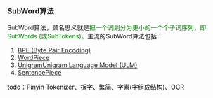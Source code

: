 ### SubWord算法
SubWord算法，顾名思义就是<font color="green">把一个词划分为更小的一个个子词序列，即SubWords (或SubTokens)。<font color="black">主流的SubWord算法包括：

1. [BPE (Byte Pair Encoding)](SubWord/BPE.md)
2. [WordPiece](SubWord/WordPiece.md)
3. [UnigramUnigram Language Model (ULM)](SubWord/ULM.md)
4. [SentencePiece](SubWord/SentencePiece.md)

todo：Pinyin Tokenizer、拆字、繁简、字素(字组成结构)、OCR